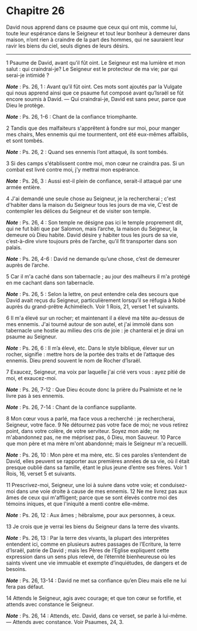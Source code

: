 # Chapitre 26

David nous apprend dans ce psaume que ceux qui ont mis, comme lui, toute leur espérance dans le Seigneur et tout leur bonheur à demeurer dans maison, n’ont rien à craindre de la part des hommes, qui ne sauraient leur ravir les biens du ciel, seuls dignes de leurs désirs.

***

1 Psaume de David, avant qu'il fût oint. Le Seigneur est ma lumière et mon salut : qui craindrai-je? Le Seigneur est le protecteur de ma vie; par qui serai-je intimidé ?

***Note*** :  Ps. 26, 1 : Avant qu’il fût oint. Ces mots sont ajoutés par la Vulgate qui nous apprend ainsi que ce psaume fut composé avant qu’Israël se fût encore soumis à David. ― Qui craindrai-je, David est sans peur, parce que Dieu le protège.

***Note*** :  Ps. 26, 1-6 : Chant de la confiance triomphante.


2 Tandis que des malfaiteurs s'apprêtent à fondre sur moi, pour manger mes chairs, Mes ennemis qui me tourmentent, ont été eux-mêmes affaiblis, et sont tombés.

***Note*** :  Ps. 26, 2 : Quand ses ennemis l’ont attaqué, ils sont tombés.

3 Si des camps s'établissent contre moi, mon cœur ne craindra pas. Si un combat est livré contre moi, j'y mettrai mon espérance.

***Note*** :  Ps. 26, 3 : Aussi est-il plein de confiance, serait-il attaqué par une armée entière.


4 J'ai demandé une seule chose au Seigneur, je la rechercherai ; c'est d'habiter dans la maison du Seigneur tous les jours de ma vie, C'est de contempler les délices du Seigneur et de visiter son temple.

***Note*** :  Ps. 26, 4 : Son temple ne désigne pas ici le temple proprement dit, qui ne fut bâti que par Salomon, mais l’arche, la maison du Seigneur, la demeure où Dieu habite. David désire y habiter tous les jours de sa vie, c’est-à-dire vivre toujours près de l’arche, qu’il fit transporter dans son palais.

***Note*** :  Ps. 26, 4-6 : David ne demande qu’une chose, c’est de demeurer auprès de l’arche.

5 Car il m'a caché dans son tabernacle ; au jour des malheurs il m'a protégé en me cachant dans son tabernacle.

***Note*** :  Ps. 26, 5 : Selon la lettre, on peut entendre cela des secours que David avait reçus du Seigneur, particulièrement lorsqu’il se réfugia à Nobé auprès du grand-prêtre Achimélech. Voir 1 Rois, 21, verset 1 et suivants.


6 Il m'a élevé sur un rocher; et maintenant il a élevé ma tête au-dessus de mes ennemis. J'ai tourné autour de son autel, et j'ai immolé dans son tabernacle une hostie au milieu des cris de joie : je chanterai et je dirai un psaume au Seigneur.

***Note*** :  Ps. 26, 6 : Il m’a élevé, etc. Dans le style biblique, élever sur un rocher, signifie : mettre hors de la portée des traits et de l’attaque des ennemis. Dieu prend souvent le nom de Rocher d’Israël.


7 Exaucez, Seigneur, ma voix par laquelle j'ai crié vers vous : ayez pitié de moi, et exaucez-moi.

***Note*** :  Ps. 26, 7-12 : Que Dieu écoute donc la prière du Psalmiste et ne le livre pas à ses ennemis.

***Note*** :  Ps. 26, 7-14 : Chant de la confiance suppliante.

8 Mon cœur vous a parlé, ma face vous a recherché : je rechercherai, Seigneur, votre face. 9 Ne détournez pas votre face de moi; ne vous retirez point, dans votre colère, de votre serviteur. Soyez mon aide; ne m'abandonnez pas, ne me méprisez pas, ô Dieu, mon Sauveur. 10 Parce que mon père et ma mère m'ont abandonné; mais le Seigneur m'a recueilli.

***Note*** :  Ps. 26, 10 : Mon père et ma mère, etc. Si ces paroles s’entendent de David, elles peuvent se rapporter aux premières années de sa vie, où il était presque oublié dans sa famille, étant le plus jeune d’entre ses frères. Voir 1 Rois, 16, verset 5 et suivants.


11 Prescrivez-moi, Seigneur, une loi à suivre dans votre voie; et conduisez-moi dans une voie droite à cause de mes ennemis. 12 Ne me livrez pas aux âmes de ceux qui m'affligent; parce que se sont élevés contre moi des témoins iniques, et que l'iniquité a menti contre elle-même.

***Note*** :  Ps. 26, 12 : Aux âmes ; hébraïsme, pour aux personnes, à ceux.

13 Je crois que je verrai les biens du Seigneur dans la terre des vivants.

***Note*** :  Ps. 26, 13 : Par la terre des vivants, la plupart des interprètes entendent ici, comme en plusieurs autres passages de l’Ecriture, la terre d’Israël, patrie de David ; mais les Pères de l’Eglise expliquent cette expression dans un sens plus relevé, de l’éternité bienheureuse où les saints vivent une vie immuable et exempte d’inquiétudes, de dangers et de besoins.

***Note*** :  Ps. 26, 13-14 : David ne met sa confiance qu’en Dieu mais elle ne lui fera pas défaut.

14 Attends le Seigneur, agis avec courage; et que ton cœur se fortifie, et attends avec constance le Seigneur.

***Note*** :  Ps. 26, 14 : Attends, etc. David, dans ce verset, se parle à lui-même. ― Attends avec constance. Voir Psaumes, 24, 3.

